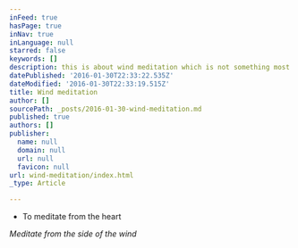 ```yaml
---
inFeed: true
hasPage: true
inNav: true
inLanguage: null
starred: false
keywords: []
description: this is about wind meditation which is not something most folks do
datePublished: '2016-01-30T22:33:22.535Z'
dateModified: '2016-01-30T22:33:19.515Z'
title: Wind meditation
author: []
sourcePath: _posts/2016-01-30-wind-meditation.md
published: true
authors: []
publisher:
  name: null
  domain: null
  url: null
  favicon: null
url: wind-meditation/index.html
_type: Article

---
```

* To meditate from the heart

_Meditate from the side of the wind_